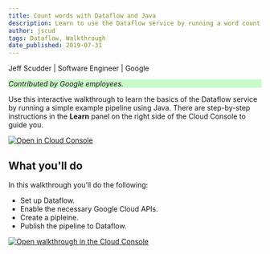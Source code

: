 ```yaml
---
title: Count words with Dataflow and Java
description: Learn to use the Dataflow service by running a word count example in Java.
author: jscud
tags: Dataflow, Walkthrough
date_published: 2019-07-31
---
```


Jeff Scudder | Software Engineer | Google

<p style="background-color:#CAFACA;"><i>Contributed by Google employees.</i></p>

Use this interactive walkthrough to learn the basics of the Dataflow service by
running a simple example pipeline using Java. There are step-by-step 
instructions in the **Learn** panel on the right side of the Cloud Console to 
guide you.

[![Open in Cloud Console](https://walkthroughs.googleusercontent.com/tutorial/resources/open-in-console-button.svg)](https://console.cloud.google.com/getting-started?walkthrough_tutorial_id=java_dataflow_quickstart)

## What you'll do

In this walkthrough you’ll do the following:

* Set up Dataflow.
* Enable the necessary Google Cloud APIs.
* Create a pipleine.
* Publish the pipeline to Dataflow.

[![Open walkthrough in the Cloud Console](https://storage.googleapis.com/gcp-community/tutorials/java-dataflow-quickstart/tutorial.png)](https://console.cloud.google.com/getting-started?walkthrough_tutorial_id=java_dataflow_quickstart)

